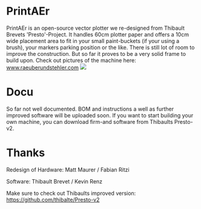 # PrintAEr
PrintAEr is an open-source vector plotter we re-designed from Thibault Brevets 'Presto'-Project. It handles 60cm plotter paper and offers a 10cm wide placement area to fit in your small paint-buckets (if your using a brush), your markers parking position or the like. There is still lot of room to improve the construction. But so far it proves to be a very solid frame to build upon.
Check out pictures of the machine here: www.raeuberundstehler.com
![](https://github.com/raeuberstehler/AEPrinter/blob/master/Images/AE_9.png?raw=true)
# Docu
So far not well documented. BOM and instructions a well as further improved software will be uploaded soon. If you want to start building your own machine, you can download firm-and software from Thibaults Presto-v2.




# Thanks
Redesign of Hardware: Matt Maurer / Fabian Ritzi

Software: Thibault Brevet / Kevin Renz

Make sure to check out Thibaults improved version: https://github.com/thibalte/Presto-v2
